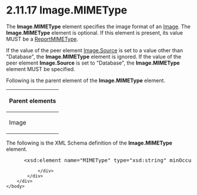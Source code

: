 <html dir="LTR" xmlns:mshelp="http://msdn.microsoft.com/mshelp" xmlns:ddue="http://ddue.schemas.microsoft.com/authoring/2003/5" xmlns:xlink="http://www.w3.org/1999/xlink" xmlns:tool="http://www.microsoft.com/tooltip">
    <head>
        <meta http-equiv="Content-Type" content="text/html; CHARSET=utf-8"></meta>
        <meta name="save" content="history"></meta>
        <title>2.11.17 Image.MIMEType</title>
        <xml>
            <mshelp:toctitle title="2.11.17 Image.MIMEType"></mshelp:toctitle>
            <mshelp:rltitle title="[MS-RDL]: Image.MIMEType"></mshelp:rltitle>
            <mshelp:keyword index="A" term="71e3fcbb-9caa-42e3-b181-1532409aed25"></mshelp:keyword>
            <mshelp:attr name="DCSext.ContentType" value="open specification"></mshelp:attr>
            <mshelp:attr name="AssetID" value="71e3fcbb-9caa-42e3-b181-1532409aed25"></mshelp:attr>
            <mshelp:attr name="TopicType" value="kbRef"></mshelp:attr>
            <mshelp:attr name="DCSext.Title" value="[MS-RDL]: Image.MIMEType" />
        </xml>
    </head>
    <body>
        <div id="header">
            <h1 class="heading">2.11.17 Image.MIMEType</h1>
        </div>
        <div id="mainSection">
            <div id="mainBody">
                <div id="allHistory" class="saveHistory"></div>
                <div id="sectionSection0" class="section" name="collapseableSection">
                    

<p>The <b>Image.MIMEType</b> element specifies the image format
of an <a href="63e1e5ab-7c49-4f62-8dbd-62d85de2b153.htm">Image</a>. The <b>Image.MIMEType</b>
element is optional. If this element is present, its value MUST be a <a href="7e89fcbb-b433-48dd-819c-14d70e3b45bf.htm">ReportMIMEType</a>. </p>

<p>If the value of the peer element <a href="ff4d3c03-cee0-4a51-a40b-9c012fee1596.htm">Image.Source</a> is set to a
value other than &quot;Database&quot;, the <b>Image.MIMEType</b> element is
ignored. If the value of the peer element <b>Image.Source</b> is set to
&quot;Database&quot;, the <b>Image.MIMEType</b> element MUST be specified.</p>

<p>Following is the parent element of the <b>Image.MIMEType</b>
element.</p>

<table>
 <thead>
  <tr>
   <th>
   <p>Parent elements</p>
   </th>
  </tr>
 </thead>
 <tr>
  <td>
  <p>Image</p>
  </td>
 </tr>
</table>

<p>The following is the XML Schema definition of the <b>Image.MIMEType</b>
element.</p>

<dl>
<dd>
<div><pre> &lt;xsd:element name=&quot;MIMEType&quot; type=&quot;xsd:string&quot; minOccurs=&quot;0&quot; /&gt;
</pre></div>
</dd></dl>


                </div>
            </div>
        </div>
    </body>
</html>